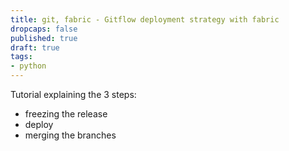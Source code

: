 ```yaml
---
title: git, fabric - Gitflow deployment strategy with fabric
dropcaps: false
published: true
draft: true
tags:
- python
---
```


Tutorial explaining the 3 steps:
- freezing the release
- deploy
- merging the branches 
